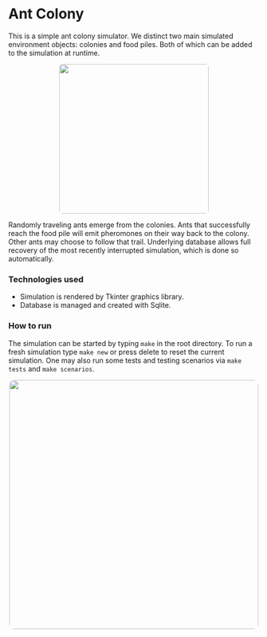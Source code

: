 # Ant Colony

This is a simple ant colony simulator.
We distinct two main simulated environment objects: colonies and food piles.
Both of which can be added to the simulation at runtime.


<div style="height:300px;margin-bottom:5px">
<a href="url">
<img src="https://imgur.com/z7oyVXe.png" height="300" width="300" style="border-radius:2%;position:absolute;left:50%;transform:translate(-50%)">
</a>
</div>



Randomly traveling ants emerge from the colonies. Ants that successfully reach the food pile will emit pheromones on their way back to the colony. Other ants may choose to follow that trail. Underlying database allows full recovery of the most recently interrupted simulation, which is done so automatically. 


### Technologies used
- Simulation is rendered by Tkinter graphics library.
- Database is managed and created with Sqlite.

### How to run
The simulation can be started by typing `make` in the root directory.
To run a fresh simulation type `make new` or press delete to reset the current simulation.
One may also run some tests and testing scenarios via `make tests` and `make scenarios`.

<div style="height:300px">
<a href="url">
<img src="https://imgur.com/ia8ghjB.png" height="500" width="500" style="border-radius:2%;position:absolute;left:50%;transform:translate(-50%)">
</a>
</div>

